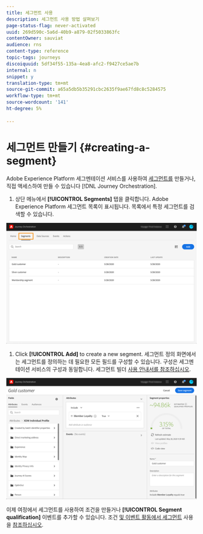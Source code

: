 ```yaml
---
title: 세그먼트 사용
description: 세그먼트 사용 방법 살펴보기
page-status-flag: never-activated
uuid: 269d590c-5a6d-40b9-a879-02f5033863fc
contentOwner: sauviat
audience: rns
content-type: reference
topic-tags: journeys
discoiquuid: 5df34f55-135a-4ea8-afc2-f9427ce5ae7b
internal: n
snippet: y
translation-type: tm+mt
source-git-commit: a65a5db5b35291cbc2635f9ae67fd8c8c5284575
workflow-type: tm+mt
source-wordcount: '141'
ht-degree: 5%

---
```




# 세그먼트 만들기 {#creating-a-segment}

Adobe Experience Platform 세그멘테이션 서비스를 사용하여 [세그먼트를](https://docs.adobe.com/content/help/en/experience-platform/segmentation/home.html) 만들거나, 직접 액세스하여 만들 수 있습니다 [!DNL Journey Orchestration].

1. 상단 메뉴에서 **[!UICONTROL Segments]** 탭을 클릭합니다. Adobe Experience Platform 세그먼트 목록이 표시됩니다. 목록에서 특정 세그먼트를 검색할 수 있습니다.

![](../assets/segment1.png)

1. Click **[!UICONTROL Add]** to create a new segment. 세그먼트 정의 화면에서는 세그먼트를 정의하는 데 필요한 모든 필드를 구성할 수 있습니다. 구성은 세그멘테이션 서비스의 구성과 동일합니다. 세그먼트 빌더 [사용 안내서를 참조하십시오](https://docs.adobe.com/content/help/en/experience-platform/segmentation/ui/overview.html).

![](../assets/segment2.png)

이제 여정에서 세그먼트를 사용하여 조건을 만들거나 **[!UICONTROL Segment qualification]** 이벤트를 추가할 수 있습니다. 조건 [및 이벤트 활동에서 세그먼트](../segment/using-a-segment.md) 사용을 [참조하십시오](../building-journeys/segment-qualification-events.md).
